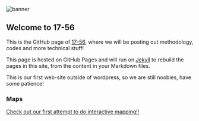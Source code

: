 ![banner](17-56cl.github.io/media/header.PNG)
## Welcome to 17-56

This is the GitHub page of [17-56](https://17-56.cl), where we will be posting out methodology, codes and more technical stuff!

This page is hosted on GitHub Pages and will run on [Jekyll](https://jekyllrb.com/) to rebuild the pages in this site, from the content in your Markdown files.

This is our first web-site outside of wordpress, so we are still noobies, have some patience! 

### Maps
[Check out our first attempt to do interactive mapping!!](17-56cl.github.io/chile_regiones.html)

